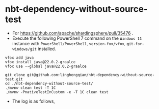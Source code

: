 # nbt-dependency-without-source-test

- For https://github.com/apache/shardingsphere/pull/35476 .
- Execute the following PowerShell 7 command on the `Windows 11` instance with `PowerShell/PowerShell`,
  `version-fox/vfox`, `git-for-windows/git` installed.

```shell
vfox add java
vfox install java@22.0.2-graalce
vfox use --global java@22.0.2-graalce

git clone git@github.com:linghengqian/nbt-dependency-without-source-test.git
cd ./nbt-dependency-without-source-test/
./mvnw clean test -T 1C
./mvnw -PnativeTestInCustom -e -T 1C clean test
```

- The log is as follows,
```shell

```
